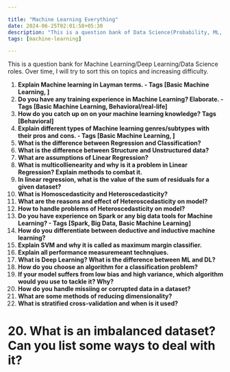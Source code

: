 ```yaml
---

title: "Machine Learning Everything"
date: 2024-06-25T02:01:58+05:30
description: "This is a question bank of Data Science(Probability, ML, Statistics, DL) questions for myself"
tags: [machine-learning]

---
```


This is a question bank for Machine Learning/Deep Learning/Data Science roles. Over time, I will try to sort this on topics and increasing difficulty. 

1. **Explain Machine learning in Layman terms. - Tags [Basic Machine Learning, ]**
1. **Do you have any training experience in Machine Learning? Elaborate. - Tags [Basic Machine Learning, Behavioral/real-life]**
1. **How do you catch up on on your machine learning knowledge? Tags [Behavioral]**
1. **Explain different types of Machine learning genres/subtypes with their pros and cons. - Tags [Basic Machine Learning, ]**
2. **What is the difference between Regression and Classification?**
3. **What is the difference between Structure and Unstructured data?**
4. **What are assumptions of Linear Regression?**
5. **What is multicollienearity and why is it a problem in Linear Regression? Explain methods to combat it.**
6. **In linear regression, what is the value of the sum of residuals for a given dataset?**
7. **What is Homoscedasticity and Heteroscedasticity?**
8. **What are the reasons and effect of Heteroscedasticity on model?**
9. **How to handle problems of Heteroscedasticity on model?**
10. **Do you have experience on Spark or any big data tools for Machine Learning? - Tags [Spark, Big Data, Basic Machine Learning]**
11. **How do you differentiate between deductive and inductive machine learning?**
12. **Explain SVM and why it is called as maximum margin classifier.**
13. **Explain all performance measuremeant technqiues.**
14. **What is Deep Learning? What is the difference between ML and DL?**
15. **How do you choose an algorithm for a classification problem?**
16. **If your model suffers from low bias and high variance, which algorithm would you use to tackle it? Why?**
17. **How do you handle missiing or corrupted data in a dataset?**
18. **What are some methods of reducing dimensionality?**
19. **What is stratified cross-validation and when is it used?**
# 20. **What is an imbalanced dataset? Can you list some ways to deal with it?**


